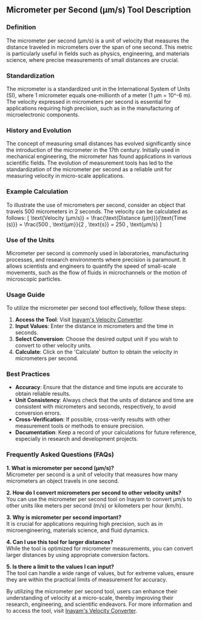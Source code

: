 ## Micrometer per Second (µm/s) Tool Description

### Definition
The micrometer per second (µm/s) is a unit of velocity that measures the distance traveled in micrometers over the span of one second. This metric is particularly useful in fields such as physics, engineering, and materials science, where precise measurements of small distances are crucial.

### Standardization
The micrometer is a standardized unit in the International System of Units (SI), where 1 micrometer equals one-millionth of a meter (1 µm = 10^-6 m). The velocity expressed in micrometers per second is essential for applications requiring high precision, such as in the manufacturing of microelectronic components.

### History and Evolution
The concept of measuring small distances has evolved significantly since the introduction of the micrometer in the 17th century. Initially used in mechanical engineering, the micrometer has found applications in various scientific fields. The evolution of measurement tools has led to the standardization of the micrometer per second as a reliable unit for measuring velocity in micro-scale applications.

### Example Calculation
To illustrate the use of micrometers per second, consider an object that travels 500 micrometers in 2 seconds. The velocity can be calculated as follows:
\[ 
\text{Velocity (µm/s)} = \frac{\text{Distance (µm)}}{\text{Time (s)}} = \frac{500 \, \text{µm}}{2 \, \text{s}} = 250 \, \text{µm/s} 
\]

### Use of the Units
Micrometer per second is commonly used in laboratories, manufacturing processes, and research environments where precision is paramount. It allows scientists and engineers to quantify the speed of small-scale movements, such as the flow of fluids in microchannels or the motion of microscopic particles.

### Usage Guide
To utilize the micrometer per second tool effectively, follow these steps:
1. **Access the Tool**: Visit [Inayam's Velocity Converter](https://www.inayam.co/unit-converter/velocity).
2. **Input Values**: Enter the distance in micrometers and the time in seconds.
3. **Select Conversion**: Choose the desired output unit if you wish to convert to other velocity units.
4. **Calculate**: Click on the 'Calculate' button to obtain the velocity in micrometers per second.

### Best Practices
- **Accuracy**: Ensure that the distance and time inputs are accurate to obtain reliable results.
- **Unit Consistency**: Always check that the units of distance and time are consistent with micrometers and seconds, respectively, to avoid conversion errors.
- **Cross-Verification**: If possible, cross-verify results with other measurement tools or methods to ensure precision.
- **Documentation**: Keep a record of your calculations for future reference, especially in research and development projects.

### Frequently Asked Questions (FAQs)

**1. What is micrometer per second (µm/s)?**  
Micrometer per second is a unit of velocity that measures how many micrometers an object travels in one second.

**2. How do I convert micrometers per second to other velocity units?**  
You can use the micrometer per second tool on Inayam to convert µm/s to other units like meters per second (m/s) or kilometers per hour (km/h).

**3. Why is micrometer per second important?**  
It is crucial for applications requiring high precision, such as in microengineering, materials science, and fluid dynamics.

**4. Can I use this tool for larger distances?**  
While the tool is optimized for micrometer measurements, you can convert larger distances by using appropriate conversion factors.

**5. Is there a limit to the values I can input?**  
The tool can handle a wide range of values, but for extreme values, ensure they are within the practical limits of measurement for accuracy.

By utilizing the micrometer per second tool, users can enhance their understanding of velocity at a micro-scale, thereby improving their research, engineering, and scientific endeavors. For more information and to access the tool, visit [Inayam's Velocity Converter](https://www.inayam.co/unit-converter/velocity).
